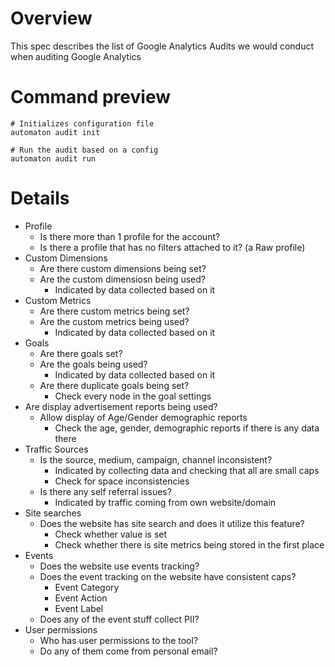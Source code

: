 # Overview

This spec describes the list of Google Analytics Audits we would conduct when auditing Google Analytics

# Command preview

```
# Initializes configuration file
automaton audit init

# Run the audit based on a config
automaton audit run
```

# Details

- Profile
    - Is there more than 1 profile for the account?
    - Is there a profile that has no filters attached to it? (a Raw profile)
- Custom Dimensions
    - Are there custom dimensions being set?
    - Are the custom dimensiosn being used? 
        - Indicated by data collected based on it
- Custom Metrics
    - Are there custom metrics being set?
    - Are the custom metrics being used? 
        - Indicated by data collected based on it
- Goals
    - Are there goals set?
    - Are the goals being used? 
        - Indicated by data collected based on it
    - Are there duplicate goals being set?
        - Check every node in the goal settings
- Are display advertisement reports being used? 
    - Allow display of Age/Gender demographic reports
        - Check the age, gender, demographic reports if there is any data there
- Traffic Sources
    - Is the source, medium, campaign, channel inconsistent?
        - Indicated by collecting data and checking that all are small caps
        - Check for space inconsistencies
    - Is there any self referral issues?
        - Indicated by traffic coming from own website/domain
- Site searches
    - Does the website has site search and does it utilize this feature?
        - Check whether value is set
        - Check whether there is site metrics being stored in the first place
- Events
    - Does the website use events tracking?
    - Does the event tracking on the website have consistent caps?
        - Event Category
        - Event Action
        - Event Label
    - Does any of the event stuff collect PII?
- User permissions
    - Who has user permissions to the tool?
    - Do any of them come from personal email?